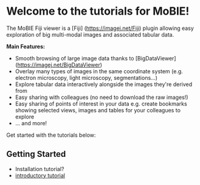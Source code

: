 # Welcome to the tutorials for MoBIE!

The MoBIE Fiji viewer is a [Fiji] (https://imagej.net/Fiji) plugin allowing easy exploration
of big multi-modal images and associated tabular data.

**Main Features:**
- Smooth browsing of large image data thanks to [BigDataViewer] (https://imagej.net/BigDataViewer)
- Overlay many types of images in the same coordinate system (e.g. electron microscopy, light microscopy,
segmentations...)
- Explore tabular data interactively alongside the images they're derived from
- Easy sharing with colleagues (no need to download the raw images!) 
- Easy sharing of points of interest in your data e.g. create bookmarks showing selected
views, images and tables for your colleagues to explore
- ... and more!

Get started with the tutorials below:

## Getting Started
- Installation tutorial?
- [introductory tutorial](./tutorials/getting_started.html)
